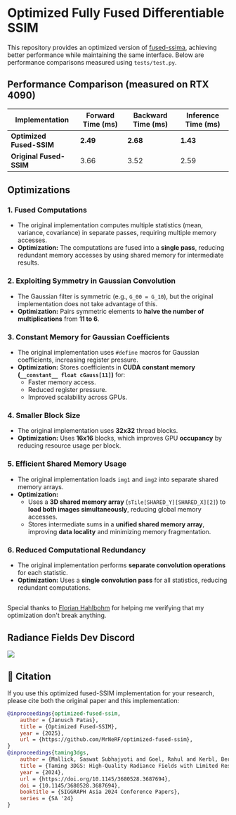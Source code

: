 # Optimized Fully Fused Differentiable SSIM

This repository provides an optimized version of [fused-ssima](https://github.com/rahul-goel/fused-ssim), achieving better performance while maintaining the same interface. Below are performance comparisons measured using `tests/test.py`.

## Performance Comparison (measured on RTX 4090)

| Implementation            | Forward Time (ms) | Backward Time (ms) | Inference Time (ms) |
|---------------------------|------------------|------------------|------------------|
| **Optimized Fused-SSIM**  | **2.49**         | **2.68**         | **1.43**         |
| **Original Fused-SSIM**   | 3.66             | 3.52             | 2.59             |

## Optimizations

### 1. Fused Computations
- The original implementation computes multiple statistics (mean, variance, covariance) in separate passes, requiring multiple memory accesses.
- **Optimization:** The computations are fused into a **single pass**, reducing redundant memory accesses by using shared memory for intermediate results.

### 2. Exploiting Symmetry in Gaussian Convolution
- The Gaussian filter is symmetric (e.g., `G_00 = G_10`), but the original implementation does not take advantage of this.
- **Optimization:** Pairs symmetric elements to **halve the number of multiplications** from **11 to 6**.

### 3. Constant Memory for Gaussian Coefficients
- The original implementation uses `#define` macros for Gaussian coefficients, increasing register pressure.
- **Optimization:** Stores coefficients in **CUDA constant memory (`__constant__ float cGauss[11]`)** for:
  - Faster memory access.
  - Reduced register pressure.
  - Improved scalability across GPUs.

### 4. Smaller Block Size
- The original implementation uses **32x32** thread blocks.
- **Optimization:** Uses **16x16** blocks, which improves GPU **occupancy** by reducing resource usage per block.

### 5. Efficient Shared Memory Usage
- The original implementation loads `img1` and `img2` into separate shared memory arrays.
- **Optimization:**
  - Uses a **3D shared memory array** (`sTile[SHARED_Y][SHARED_X][2]`) to **load both images simultaneously**, reducing global memory accesses.
  - Stores intermediate sums in a **unified shared memory array**, improving **data locality** and minimizing memory fragmentation.

### 6. Reduced Computational Redundancy
- The original implementation performs **separate convolution operations** for each statistic.
- **Optimization:** Uses a **single convolution pass** for all statistics, reducing redundant computations.

##
Special thanks to [Florian Hahlbohm](https://github.com/fhahlbohm) for helping me verifying that my optimization don't break anything.

## Radiance Fields Dev Discord
[![](https://dcbadge.limes.pink/api/server/https://discord.gg/TbxJST2BbC)](https://discord.gg/TbxJST2BbC)

## 📖 Citation

If you use this optimized fused-SSIM implementation for your research, please cite both the original paper and this implementation:

```bibtex
@inproceedings{optimized-fused-ssim,
    author = {Janusch Patas},
    title = {Optimized Fused-SSIM},
    year = {2025},
    url = {https://github.com/MrNeRF/optimized-fused-ssim},
}
@inproceedings{taming3dgs,
    author = {Mallick, Saswat Subhajyoti and Goel, Rahul and Kerbl, Bernhard and Steinberger, Markus and Carrasco, Francisco Vicente and De La Torre, Fernando},
    title = {Taming 3DGS: High-Quality Radiance Fields with Limited Resources},
    year = {2024},
    url = {https://doi.org/10.1145/3680528.3687694},
    doi = {10.1145/3680528.3687694},
    booktitle = {SIGGRAPH Asia 2024 Conference Papers},
    series = {SA '24}
}
